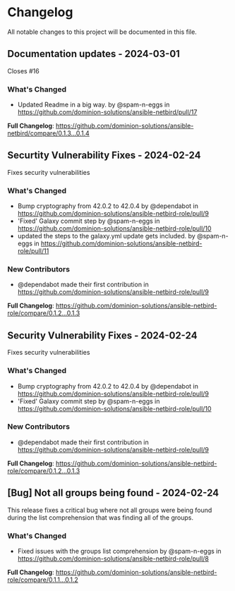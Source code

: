 # Changelog

All notable changes to this project will be documented in this file.

## Documentation updates - 2024-03-01

Closes #16

### What's Changed

* Updated Readme in a big way. by @spam-n-eggs in https://github.com/dominion-solutions/ansible-netbird/pull/17

**Full Changelog**: https://github.com/dominion-solutions/ansible-netbird/compare/0.1.3...0.1.4

## Securtity Vulnerability Fixes - 2024-02-24

Fixes security vulnerabilities

### What's Changed

* Bump cryptography from 42.0.2 to 42.0.4 by @dependabot in https://github.com/dominion-solutions/ansible-netbird-role/pull/9
* 'Fixed' Galaxy commit step by @spam-n-eggs in https://github.com/dominion-solutions/ansible-netbird-role/pull/10
* updated the steps to the galaxy.yml update gets included. by @spam-n-eggs in https://github.com/dominion-solutions/ansible-netbird-role/pull/11

### New Contributors

* @dependabot made their first contribution in https://github.com/dominion-solutions/ansible-netbird-role/pull/9

**Full Changelog**: https://github.com/dominion-solutions/ansible-netbird-role/compare/0.1.2...0.1.3

## Security Vulnerability Fixes - 2024-02-24

Fixes security vulnerabilities

### What's Changed

* Bump cryptography from 42.0.2 to 42.0.4 by @dependabot in https://github.com/dominion-solutions/ansible-netbird-role/pull/9
* 'Fixed' Galaxy commit step by @spam-n-eggs in https://github.com/dominion-solutions/ansible-netbird-role/pull/10

### New Contributors

* @dependabot made their first contribution in https://github.com/dominion-solutions/ansible-netbird-role/pull/9

**Full Changelog**: https://github.com/dominion-solutions/ansible-netbird-role/compare/0.1.2...0.1.3

## [Bug] Not all groups being found - 2024-02-24

This release fixes a critical bug where not all groups were being found during the list comprehension that was finding all of the groups.

### What's Changed

* Fixed issues with the groups list comprehension by @spam-n-eggs in https://github.com/dominion-solutions/ansible-netbird-role/pull/8

**Full Changelog**: https://github.com/dominion-solutions/ansible-netbird-role/compare/0.1.1...0.1.2
